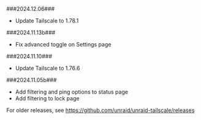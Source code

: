 ###2024.12.06###

- Update Tailscale to 1.78.1

###2024.11.13b###

- Fix advanced toggle on Settings page

###2024.11.10###

- Update Tailscale to 1.76.6

###2024.11.05b###

- Add filtering and ping options to status page
- Add filtering to lock page

For older releases, see https://github.com/unraid/unraid-tailscale/releases
